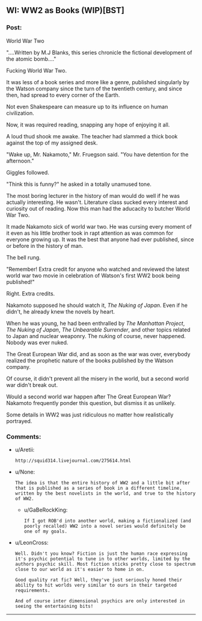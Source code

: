 ## WI: WW2 as Books (WIP)[BST]

### Post:

World War Two

"....Written by M.J Blanks, this series chronicle the fictional development of the atomic bomb...."

Fucking World War Two.

It was less of a book series and more like a genre, published singularly by the Watson company since the turn of the twentieth century, and since then, had spread to every corner of the Earth.

Not even Shakespeare can measure up to its influence on human civilization.

Now, it was required reading, snapping any hope of enjoying it all.

A loud thud shook me awake. The teacher had slammed a thick book against the top of my assigned desk.

"Wake up, Mr. Nakamoto," Mr. Fruegson said. "You have detention for the afternoon."

Giggles followed.

"Think this is funny?" he asked in a totally unamused tone.

The most boring lecturer in the history of man would do well if he was actually interesting. He wasn't. Literature class sucked every interest and curiosity out of reading. Now this man had the aducacity to butcher World War Two.

It made Nakamoto sick of world war two. He was cursing every moment of it even as his little brother took in rapt attention as was common for everyone growing up. It was the best that anyone had ever published, since or before in the history of man.

The bell rung.

"Remember! Extra credit for anyone who watched and reviewed the latest world war two movie in celebration of Watson's first WW2 book being published!"

Right. Extra credits.

Nakamoto supposed he should watch it, *The Nuking of Japan*. Even if he didn't, he already knew the novels by heart.

When he was young, he had been enthralled by *The Manhattan Project*, *The Nuking of Japan*, *The Unbearable Surrender*, and other topics related to Japan and nuclear weaponry. The nuking of course, never happened. Nobody was ever nuked.

The Great European War did, and as soon as the war was over, everybody realized the prophetic nature of the books published by the Watson company.

Of course, it didn't prevent all the misery in the world, but a second world war didn't break out.

Would a second world war happen after The Great European War? Nakamoto frequently ponder this question, but dismiss it as unlikely.

Some details in WW2 was just ridiculous no matter how realistically portrayed.


### Comments:

- u/Aretii:
  ```
  http://squid314.livejournal.com/275614.html
  ```

- u/None:
  ```
  The idea is that the entire history of WW2 and a little bit after that is published as a series of book in a different timeline, written by the best novelists in the world, and true to the history of WW2.
  ```

  - u/GaBeRockKing:
    ```
    If I got ROB'd into another world, making a fictionalized (and poorly recalled) WW2 into a novel series would definitely be one of my goals.
    ```

- u/LeonCross:
  ```
  Well. Didn't you know? Fiction is just the human race expressing it's psychic potential to tune in to other worlds, limited by the authors psychic skill. Most fiction sticks pretty close to spectrum close to our world as it's easier to home in on.

  Good quality rat fic? Well, they've just seriously honed their ability to hit worlds very similar to ours in their targeted requirements.

  And of course inter dimensional psychics are only interested in seeing the entertaining bits!
  ```

---

